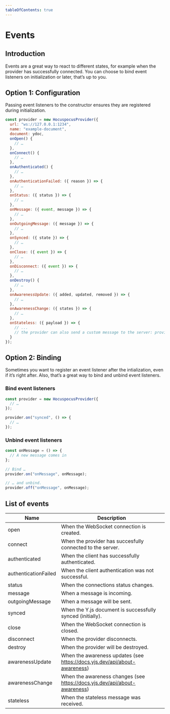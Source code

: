 ```yaml
---
tableOfContents: true
---
```


# Events

## Introduction

Events are a great way to react to different states, for example when the provider has successfully connected. You can choose to bind event listeners on initialization or later, that’s up to you.

## Option 1: Configuration
Passing event listeners to the constructor ensures they are registered during initialization.

```js
const provider = new HocuspocusProvider({
  url: "ws://127.0.0.1:1234",
  name: "example-document",
  document: ydoc,
  onOpen() {
    // …
  },
  onConnect() {
    // …
  },
  onAuthenticated() {
    // …
  },
  onAuthenticationFailed: ({ reason }) => {
    // …
  },
  onStatus: ({ status }) => {
    // …
  },
  onMessage: ({ event, message }) => {
    // …
  },
  onOutgoingMessage: ({ message }) => {
    // …
  },
  onSynced: ({ state }) => {
    // …
  },
  onClose: ({ event }) => {
    // …
  },
  onDisconnect: ({ event }) => {
    // …
  },
  onDestroy() {
    // …
  },
  onAwarenessUpdate: ({ added, updated, removed }) => {
    // …
  },
  onAwarenessChange: ({ states }) => {
    // …
  },
  onStateless: ({ payload }) => {
    // ...
    // the provider can also send a custom message to the server: provider.sendStateless('any string payload')
  }
});
```

## Option 2: Binding
Sometimes you want to register an event listener after the intialization, even if it’s right after. Also, that’s a great way to bind and unbind event listeners.

### Bind event listeners

```js
const provider = new HocuspocusProvider({
  // …
});

provider.on("synced", () => {
  // …
});
```

### Unbind event listeners

```js
const onMessage = () => {
  // A new message comes in
};

// Bind …
provider.on("onMessage", onMessage);

// … and unbind.
provider.off("onMessage", onMessage);
```

## List of events

| Name                 | Description                                                               |
| -------------------- | ------------------------------------------------------------------------- |
| open                 | When the WebSocket connection is created.                                 |
| connect              | When the provider has succesfully connected to the server.                |
| authenticated        | When the client has successfully authenticated.                           |
| authenticationFailed | When the client authentication was not successful.                        |
| status               | When the connections status changes.                                      |
| message              | When a message is incoming.                                               |
| outgoingMessage      | When a message will be sent.                                              |
| synced               | When the Y.js document is successfully synced (initially).                |
| close                | When the WebSocket connection is closed.                                  |
| disconnect           | When the provider disconnects.                                            |
| destroy              | When the provider will be destroyed.                                      |
| awarenessUpdate      | When the awareness updates (see https://docs.yjs.dev/api/about-awareness) |
| awarenessChange      | When the awareness changes (see https://docs.yjs.dev/api/about-awareness) |
| stateless            | When the stateless message was received.                                  |
